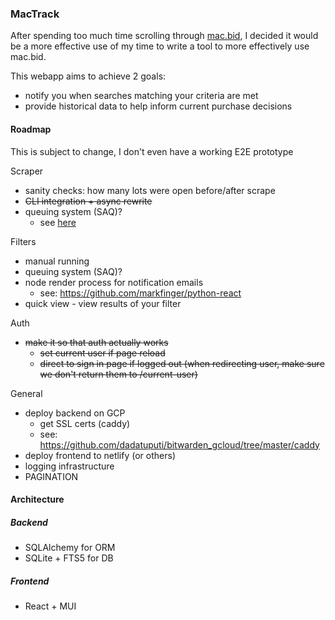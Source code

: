 ### MacTrack

After spending too much time scrolling through [mac.bid](https://mac.bid), I decided it would be a more effective use of my time to write a tool to more effectively use mac.bid.

This webapp aims to achieve 2 goals:
 - notify you when searches matching your criteria are met
 - provide historical data to help inform current purchase decisions

#### Roadmap

This is subject to change, I don't even have a working E2E prototype

Scraper
 - sanity checks: how many lots were open before/after scrape
 - ~~CLI integration + async rewrite~~
 - queuing system (SAQ)?
   - see [here](https://github.com/litestar-org/litestar-pg-redis-docker/blob/0c3622f6c483117ed6638e49e82c3545e111573e/app/main.py#L46)

Filters
 - manual running
 - queuing system (SAQ)?
 - node render process for notification emails
   - see: https://github.com/markfinger/python-react
 - quick view - view results of your filter

Auth
 - ~~make it so that auth actually works~~
   - ~~set current user if page reload~~
   - ~~direct to sign in page if logged out (when redirecting user, make sure we don't return them to /current-user)~~

General
 - deploy backend on GCP
   - get SSL certs (caddy)
   - see: https://github.com/dadatuputi/bitwarden_gcloud/tree/master/caddy
 - deploy frontend to netlify (or others)
 - logging infrastructure
 - PAGINATION


#### Architecture
##### Backend
 - SQLAlchemy for ORM
 - SQLite + FTS5 for DB
##### Frontend
 - React + MUI